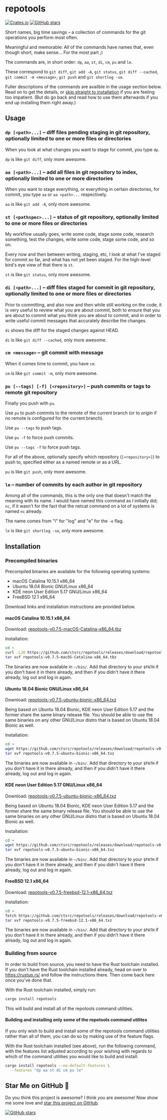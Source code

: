 # repotools

[![Crates.io](https://img.shields.io/crates/v/repotools.svg)](https://crates.io/crates/repotools) [![GitHub stars](https://img.shields.io/github/stars/ctsrc/repotools?style=social)](https://github.com/ctsrc/repotools#start-of-content)

Short names, big time savings – a collection of commands
for the git operations you perform most often.

Meaningful and memorable: All of the commands have names that,
even though short, make sense... For the most part ;)

The commands are, in short order: `dp`, `aa`, `st`, `di`, `cm`, `pu` and `le`.

These correspond to `git diff`, `git add -A`, `git status`, `git diff --cached`, `git commit -m <message>`, `git push` and `git shortlog -se`.

Fuller descriptions of the commands are availble in the usage section below.
Read on to get the details, or [skip straight to installation](#installation)
if you are feeling too impatient. (But do go back and read how to use them
afterwards if you end up installing them right away.)

## Usage

### `dp [<path>...]` – diff files pending staging in git repository, optionally limited to one or more files or directories

When you look at what changes you want to stage for commit, you type `dp`.

`dp` is like `git diff`, only more awesome.

### `aa [<path>...]` – add all files in git repository to index, optionally limited to one or more directories

When you want to stage everything, or everything in certain directories,
for commit, you type `aa` or `aa <path>...` respectively.

`aa` is like `git add -A`, only more awesome.

### `st [<pathspec>...]` – status of git repository, optionally limited to one or more files or directories

My workflow usually goes, write some code, stage some code, research something,
test the changes, write some code, stage some code, and so on.

Every now and then between writing, staging, etc, I look at what
I've staged for commit so far, and what has not yet been staged.
For the high-level bird's eye view of that there is `st`.

`st` is like `git status`, only more awesome.

### `di [<path>...]` – diff files staged for commit in git repository, optionally limited to one or more files or directories

Prior to committing, and also now and then while still working on the code,
it is very useful to review what you are about commit, both to ensure that
you are about to commit what you think you are about to commit, and in order to
write useful commit messages that accurately describe the changes.

`di` shows the diff for the staged changes against HEAD.

`di` is like `git diff --cached`, only more awesome.

### `cm <message>` – git commit with message

When it comes time to commit, you have `cm`.

`cm` is like `git commit -m`, only more awesome.

### `pu [--tags] [-f] [<repository>]` – push commits or tags to remote git repository

Finally you push with `pu`.

Use `pu` to push commits to the remote of the current branch
(or to *origin* if no remote is configured for the current branch).

Use `pu --tags` to push tags.

Use `pu -f` to force push commits.

Use `pu --tags -f` to force push tags.

For all of the above, optionally specify which repository (`[<repository>]`)
to push to, specified either as a named remote or as a URL.

`pu` is like `git push`, only more awesome.

### `le` – number of commits by each author in git repository

Among all of the commands, this is the only one that doesn't match
the meaning with its name. I would have named this command as I initially
did; `nc`, if it wasn't for the fact that the netcat command on a lot
of systems is named `nc` already.

The name comes from "l" for "log" and "e" for the `-e` flag.

`le` is like `git shortlog -se`, only more awesome.

## Installation

### Precompiled binaries

Precompiled binaries are available for the following operating systems:

* macOS Catalina 10.15.1 x86_64
* Ubuntu 18.04 Bionic GNU/Linux x86_64
* KDE neon User Edition 5.17 GNU/Linux x86_64
* FreeBSD 12.1 x86_64

Download links and installation instructions are provided below.

#### macOS Catalina 10.15.1 x86_64

Download: [repotools-v0.7.5-macOS-Catalina-x86_64.tbz](https://github.com/ctsrc/repotools/releases/download/repotools-v0.7.5/repotools-v0.7.5-macOS-Catalina-x86_64.tbz)

Installation:

```sh
cd ~
curl -LJO https://github.com/ctsrc/repotools/releases/download/repotools-v0.7.5/repotools-v0.7.5-macOS-Catalina-x86_64.tbz
tar xvf repotools-v0.7.5-macOS-Catalina-x86_64.tbz
```

The binaries are now available in `~/bin/`. Add that directory
to your `$PATH` if you don't have it in there already, and then
if you didn't have it there already, log out and log in again.

#### Ubuntu 18.04 Bionic GNU/Linux x86_64

Download: [repotools-v0.7.5-ubuntu-bionic-x86_64.txz](https://github.com/ctsrc/repotools/releases/download/repotools-v0.7.5/repotools-v0.7.5-ubuntu-bionic-x86_64.txz)

Being based on Ubuntu 18.04 Bionic, KDE neon User Edition 5.17 and the former
share the same binary release file. You should be able to use the same binaries
on any other GNU/Linux distro that is based on Ubuntu 18.04 Bionic as well.

Installation:

```sh
cd ~
wget https://github.com/ctsrc/repotools/releases/download/repotools-v0.7.5/repotools-v0.7.5-ubuntu-bionic-x86_64.txz
tar xvf repotools-v0.7.5-ubuntu-bionic-x86_64.txz
```

The binaries are now available in `~/bin/`. Add that directory
to your `$PATH` if you don't have it in there already, and then
if you didn't have it there already, log out and log in again.

#### KDE neon User Edition 5.17 GNU/Linux x86_64

Download: [repotools-v0.7.5-ubuntu-bionic-x86_64.txz](https://github.com/ctsrc/repotools/releases/download/repotools-v0.7.5/repotools-v0.7.5-ubuntu-bionic-x86_64.txz)

Being based on Ubuntu 18.04 Bionic, KDE neon User Edition 5.17 and the former
share the same binary release file. You should be able to use the same binaries
on any other GNU/Linux distro that is based on Ubuntu 18.04 Bionic as well.

Installation:

```sh
cd ~
wget https://github.com/ctsrc/repotools/releases/download/repotools-v0.7.5/repotools-v0.7.5-ubuntu-bionic-x86_64.txz
tar xvf repotools-v0.7.5-ubuntu-bionic-x86_64.txz
```

The binaries are now available in `~/bin/`. Add that directory
to your `$PATH` if you don't have it in there already, and then
if you didn't have it there already, log out and log in again.

#### FreeBSD 12.1 x86_64

Download: [repotools-v0.7.5-freebsd-12.1-x86_64.txz](https://github.com/ctsrc/repotools/releases/download/repotools-v0.7.5/repotools-v0.7.5-freebsd-12.1-x86_64.txz)

Installation:

```sh
cd ~
fetch https://github.com/ctsrc/repotools/releases/download/repotools-v0.7.5/repotools-v0.7.5-freebsd-12.1-x86_64.txz
tar xvf repotools-v0.7.5-freebsd-12.1-x86_64.txz
```

The binaries are now available in `~/bin/`. Add that directory
to your `$PATH` if you don't have it in there already, and then
if you didn't have it there already, log out and log in again.

### Building from source

In order to build from source, you need to have the Rust toolchain installed.
If you don't have the Rust toolchain installed already, head on over to
https://rustup.rs/ and follow the instructions there. Then come back here
once you've done that.

With the Rust toolchain installed, simply run:

```bash
cargo install repotools
```

This will build and install all of the repotools command utilities.

#### Building and installing only some of the repotools command utilites

If you only wish to build and install some of the repotools command utilities
rather than all of them, you can do so by making use of the feature flags.

With the Rust toolchain installed (see above), run the following command, with
the features list adjusted according to your wishing with regards to which of
the command utilities you would like to build and install:

```bash
cargo install repotools --no-default-features \
  --features "dp aa st di cm pu le"
```

## Star Me on GitHub 🤩

Do you think this project is awesome? I think *you* are awesome!
Now show me some love and
[star this project on GitHub](https://github.com/ctsrc/repotools#start-of-content).

[![GitHub stars](https://img.shields.io/github/stars/ctsrc/repotools?style=social)](https://github.com/ctsrc/repotools#start-of-content)
